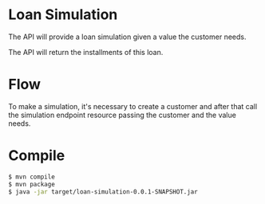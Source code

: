 
# Loan Simulation

The API will provide a loan simulation given a value the customer needs.

The API will return the installments of this loan.


# Flow

To make a simulation, it's necessary to create a customer and after that call the simulation endpoint resource passing the customer and the value needs.


# Compile

```bash
$ mvn compile
$ mvn package
$ java -jar target/loan-simulation-0.0.1-SNAPSHOT.jar

```



